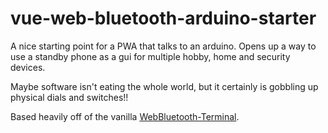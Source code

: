 # vue-web-bluetooth-arduino-starter

A nice starting point for a PWA that talks to an arduino.
Opens up a way to use a standby phone as a gui for multiple hobby, home and security devices.

Maybe software isn't eating the whole world, but it certainly is gobbling up physical dials and switches!!

Based heavily off of the vanilla [WebBluetooth-Terminal](https://github.com/hewittwill/WebBluetooth-Terminal).
